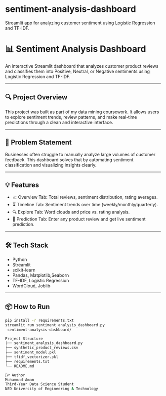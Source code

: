 # sentiment-analysis-dashboard
Streamlit app for analyzing customer sentiment using Logistic Regression and TF-IDF.
# 📊 Sentiment Analysis Dashboard

An interactive Streamlit dashboard that analyzes customer product reviews and classifies them into Positive, Neutral, or Negative sentiments using Logistic Regression and TF-IDF.

---

## 🔍 Project Overview

This project was built as part of my data mining coursework. It allows users to explore sentiment trends, review patterns, and make real-time predictions through a clean and interactive interface.

---

## 🎯 Problem Statement

Businesses often struggle to manually analyze large volumes of customer feedback. This dashboard solves that by automating sentiment classification and visualizing insights clearly.

---

## 💡 Features

- 📈 Overview Tab: Total reviews, sentiment distribution, rating averages.
- ⏳ Timeline Tab: Sentiment trends over time (weekly/monthly/quarterly).
- 🔍 Explore Tab: Word clouds and price vs. rating analysis.
- 🤖 Prediction Tab: Enter any product review and get live sentiment prediction.

---

## 🛠 Tech Stack

- Python
- Streamlit
- scikit-learn
- Pandas, Matplotlib,Seaborn
- TF-IDF, Logistic Regression
- WordCloud, Joblib

---

## 📦 How to Run

```bash
pip install -r requirements.txt
streamlit run sentiment_analysis_dashboard.py
 sentiment-analysis-dashboard/

Project Structure
├── sentiment_analysis_dashboard.py
├── synthetic_product_reviews.csv
├── sentiment_model.pkl
├── tfidf_vectorizer.pkl
├── requirements.txt
└── README.md

🙋‍♂️ Author
Muhammad Aman
Third-Year Data Science Student
NED University of Engineering & Technology


